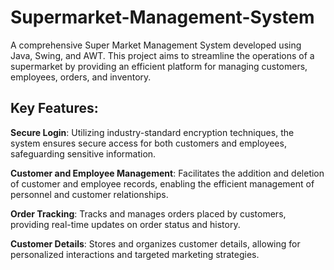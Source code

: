 # Supermarket-Management-System
A comprehensive Super Market Management System developed using Java, Swing, and AWT. This project aims to streamline the operations of a supermarket by providing an efficient platform for managing customers, employees, orders, and inventory.

## Key Features:

**Secure Login**: Utilizing industry-standard encryption techniques, the system ensures secure access for both customers and employees, safeguarding sensitive information.

**Customer and Employee Management**: Facilitates the addition and deletion of customer and employee records, enabling the efficient management of personnel and customer relationships.

**Order Tracking**: Tracks and manages orders placed by customers, providing real-time updates on order status and history.

**Customer Details**: Stores and organizes customer details, allowing for personalized interactions and targeted marketing strategies.
